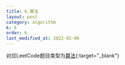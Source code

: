```yaml
---
title: 6.算法
layout: post
category: algorithm
k: 6
order: 6
last_modified_at: 2022-01-06
---
```


对应LeetCode题目类型为[算法](https://leetcode-cn.com/problemset/algorithms/){:target="_blank"}
